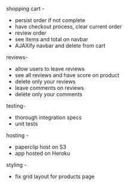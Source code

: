 shopping cart -
* persist order if not complete
* have checkout process, clear current order
* review order
* see items and total on navbar
* AJAXify navbar and delete from cart

reviews-
* allow users to leave reviews
* see all reviews and have score on product
* delete only your reviews
* leave comments on reviews
* delete only your comments

testing-
* thorough integration specs
* unit tests

hosting -
* paperclip host on S3
* app hosted on Heroku

styling -
* fix grid layout for products page
